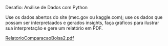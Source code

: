 Desafio: Análise de Dados com Python

Use os dados abertos do site (mec.gov ou kaggle.com); use os dados que possam ser interpretaados e gerados insights, faça gráficos para ilustrar sua interpretação e gere um relatório em PDF. 

[RelatorioComparacaoBolsa2.pdf](https://github.com/user-attachments/files/17014712/RelatorioComparacaoBolsa2.pdf)
